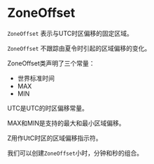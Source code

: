 # ZoneOffset

`ZoneOffset` 表示与UTC时区偏移的固定区域。

`ZoneOffset` 不跟踪由夏令时引起的区域偏移的变化。

ZoneOffset类声明了三个常量：

- 世界标准时间
- MAX
- MIN

UTC是UTC的时区偏移常量。

MAX和MIN是支持的最大和最小区域偏移。

Z用作UtC时区的区域偏移指示符。

我们可以创建`ZoneOffset`小时，分钟和秒的组合。

